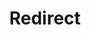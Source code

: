 ﻿---
layout: src/layouts/Redirect.astro
title: Redirect
redirect: https://yamldoc.liuyan.wang/docs/infrastructure/accounts/ssh-key-pair
pubDate:  2023-01-01
navSearch: false
navSitemap: false
navMenu: false
---
